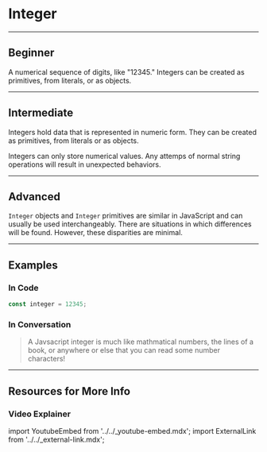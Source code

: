 # Integer

---

## Beginner

A numerical sequence of digits, like "12345."
Integers can be created as primitives, from literals, or as objects.

---

## Intermediate

Integers hold data that is represented in numeric form.
They can be created as primitives, from literals or as objects.

Integers can only store numerical values. Any attemps of normal string operations will result in unexpected behaviors.

---

## Advanced

`Integer` objects and `Integer` primitives are similar in JavaScript and can usually be used interchangeably.
There are situations in which differences will be found. However, these disparities are minimal.

---

## Examples

### In Code

```js
const integer = 12345;
```

### In Conversation

> A Javsacript integer is much like mathmatical numbers, the lines of a book, or anywhere or else that you can read some number characters!

---

## Resources for More Info

### Video Explainer

import YoutubeEmbed from '../../_youtube-embed.mdx';
import ExternalLink from '../../_external-link.mdx';

<YoutubeEmbed
  src='https://www.https://www.youtube.com/watch?v=Cda9N6C7l6Y'
/>